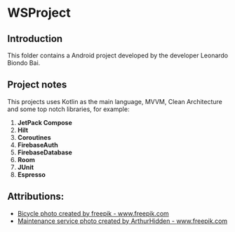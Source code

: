 # WSProject

## Introduction

This folder contains a Android project developed by the developer Leonardo Biondo Bai.

## Project notes

This projects uses Kotlin as the main language, MVVM, Clean Architecture and some top notch libraries, for example:

1. **JetPack Compose**
2. **Hilt**
3. **Coroutines**
4. **FirebaseAuth**
5. **FirebaseDatabase**
6. **Room**
7. **JUnit**
8. **Espresso**

## Attributions:
* <a href='https://www.freepik.com/photos/bicycle'>Bicycle photo created by freepik - www.freepik.com</a>
* <a href='https://www.freepik.com/photos/maintenance-service'>Maintenance service photo created by ArthurHidden - www.freepik.com</a>